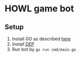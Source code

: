 # HOWL game bot


## Setup

1. Install GO as described [here](https://golang.org/doc/code.html)
2. Install [DEP](https://github.com/golang/dep)
3. Run bot by ```go run cmd/main.go```